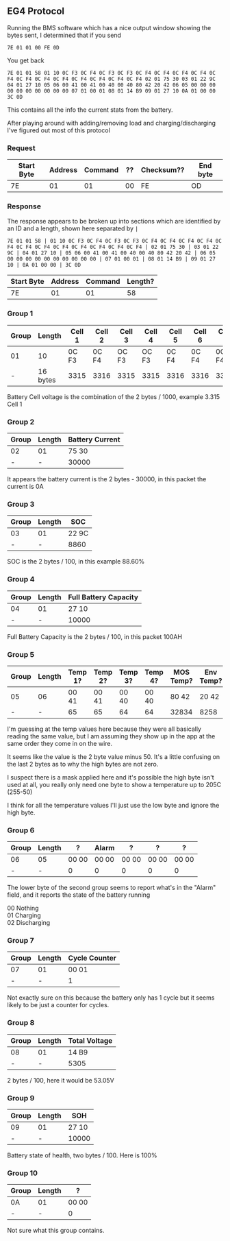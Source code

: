 ## EG4 Protocol

Running the BMS software which has a nice output window showing the bytes sent, I determined that if you send

```
7E 01 01 00 FE 0D
```

You get back

```
7E 01 01 58 01 10 0C F3 0C F4 0C F3 0C F3 0C F4 0C F4 0C F4 0C F4 0C F4 0C F4 0C F4 0C F4 0C F4 0C F4 0C F4 0C F4 02 01 75 30 03 01 22 9C 04 01 27 10 05 06 00 41 00 41 00 40 00 40 80 42 20 42 06 05 00 00 00 00 00 00 00 00 00 00 07 01 00 01 08 01 14 B9 09 01 27 10 0A 01 00 00 3C 0D
```

This contains all the info the current stats from the battery.

After playing around with adding/removing load and charging/discharging I've figured out most of this protocol

### Request

| Start Byte | Address | Command | ??  | Checksum?? | End byte |
|---|---------|---------|-----|------------|----|
| 7E | 01 | 01 | 00 | FE         | OD |

### Response

The response appears to be broken up into sections which are identified by an ID and a length, shown here separated
by `|`

```
7E 01 01 58 | 01 10 0C F3 0C F4 0C F3 0C F3 0C F4 0C F4 0C F4 0C F4 0C F4 0C F4 0C F4 0C F4 0C F4 0C F4 0C F4 0C F4 | 02 01 75 30 | 03 01 22 9C | 04 01 27 10 | 05 06 00 41 00 41 00 40 00 40 80 42 20 42 | 06 05 00 00 00 00 00 00 00 00 00 00 | 07 01 00 01 | 08 01 14 B9 | 09 01 27 10 | 0A 01 00 00 | 3C 0D
```

| Start Byte | Address | Command | Length? |
|------------|---------|---------|---------|
| 7E         | 01      | 01      | 58      |

### Group 1

| Group | Length   | Cell 1 | Cell 2 | Cell 3 | Cell 4 | Cell 5 | Cell 6 | Cell 7 | Cell 8 | Cell 9 | Cell 10 | Cell 11 | Cell 12 | Cell 13 | Cell 14 | Cell 15 | Cell 16 |
|-------|----------|--------|--------|--------|--------|--------|--------|--------|--------|--------|---------|---------|---------|---------|---------|---------|---------|
| 01    | 10       | 0C F3  | 0C F4  | OC F3  | OC F3  | 0C F4  | 0C F4  | 0C F4  | 0C F4  | 0C F4  | 0C F4   | 0C F4   | 0C F4   | 0C F4   | 0C F4   | 0C F4   | 0C F4   |
| -     | 16 bytes | 3315   | 3316   | 3315   | 3315   | 3316   | 3316   | 3316   | 3316   | 3316   | 3316    | 3316    | 3316    | 3316    | 3316    | 3316    | 3316    |

Battery Cell voltage is the combination of the 2 bytes / 1000, example 3.315 Cell 1

### Group 2

| Group | Length | Battery Current |
|-------|--------|-----------------|
| 02    | 01     | 75 30           |
| -     | -      | 30000           |

It appears the battery current is the 2 bytes - 30000, in this packet the current is 0A

### Group 3

| Group | Length | SOC   |
|-------|--------|-------|
| 03    | 01     | 22 9C |
| -     | -      | 8860  |

SOC is the 2 bytes / 100, in this example 88.60%

### Group 4

| Group | Length | Full Battery Capacity |
|-------|--------|-----------------------|
| 04    | 01     | 27 10                 |
| -     | -      | 10000                 |

Full Battery Capacity is the 2 bytes / 100, in this packet 100AH

### Group 5

| Group | Length | Temp 1? | Temp 2? | Temp 3? | Temp 4? | MOS Temp? | Env Temp? |
|-------|--------|---------|---------|---------|---------|-----------|-----------|
| 05    | 06     | 00 41   | 00 41   | 00 40   | 00 40   | 80 42     | 20 42     |
| -     | -      | 65      | 65      | 64      | 64      | 32834     | 8258      |

I'm guessing at the temp values here because they were all basically reading the same value, but I am assuming they show up in the app at the same order they come in on the wire.

It seems like the value is the 2 byte value minus 50.  It's a little confusing on the last 2 bytes as to why the high bytes are not zero.

I suspect there is a mask applied here and it's possible the high byte isn't used at all, you really only need one byte to show a temperature up to 205C (255-50)

I think for all the temperature values I'll just use the low byte and ignore the high byte.

### Group 6

| Group | Length | ?     | Alarm | ?     | ?     | ?     |
|-------|--------|-------|-------|-------|-------|-------|
| 06    | 05     | 00 00 | 00 00 | 00 00 | 00 00 | 00 00 |
| -     | -      | 0     | 0     | 0     | 0     | 0     |

The lower byte of the second group seems to report what's in the "Alarm" field, and it reports the state of the battery running

00 Nothing  
01 Charging  
02 Discharging

### Group 7

| Group | Length | Cycle Counter |
|-------|--------|---------------|
| 07    | 01     | 00 01         |
| -     | -      | 1             |

Not exactly sure on this because the battery only has 1 cycle but it seems likely to be just a counter for cycles.

### Group 8

| Group | Length | Total Voltage |
|-------|--------|---------------|
| 08    | 01     | 14 B9         |
| -     | -      | 5305          |

2 bytes / 100, here it would be 53.05V

### Group 9

| Group | Length | SOH   |
|-------|--------|-------|
| 09    | 01     | 27 10 |
| -     | -      | 10000 |

Battery state of health, two bytes / 100. Here is 100%

### Group 10

| Group | Length | ?     |
|-------|--------|-------|
| 0A    | 01     | 00 00 |
| -     | -      | 0     |

Not sure what this group contains.